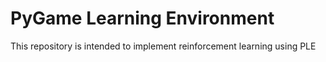 # PyGame Learning Environment
This repository is intended to implement reinforcement learning using PLE
